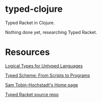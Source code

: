 # typed-clojure

Typed Racket in Clojure.

Nothing done yet, researching Typed Racket.

# Resources

[Logical Types for Untyped Languages](http://www.ccs.neu.edu/racket/pubs/icfp10-thf.pdf)

[Typed Scheme: From Scripts to Programs](http://www.ccs.neu.edu/racket/pubs/dissertation-tobin-hochstadt.pdf)

[Sam Tobin-Hochstadt's Home page](http://www.ccs.neu.edu/home/samth/)

[Typed Racket source repo](https://github.com/plt/racket/tree/master/collects/typed-racket)
